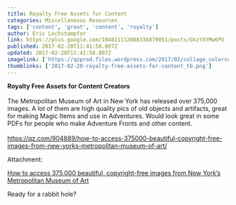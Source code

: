 ```yaml
---
title: Royalty Free Assets for Content
categories: Miscellaneous Resources
tags: ['content', 'great', 'content', 'royalty']
author: Eric Lochstampfor
link: https://plus.google.com/104811112088336879051/posts/GkzYXYMw6PU
published: 2017-02-20T11:41:58.807Z
updated: 2017-02-20T11:41:58.807Z
imagelink: ['https://qzprod.files.wordpress.com/2017/02/collage_colorcorrected-e1486497756999.jpeg?quality=80&strip=all&w=1200']
thumblinks: ['2017-02-20-royalty-free-assets-for-content_tb.png']
---
```


<b>Royalty Free Assets for Content Creators</b><br /><br />The Metropolitan Museum of Art in New York has released over 375,000 images. A lot of them are high quality pics of old objects and artifacts, great for making Magic Items and use in Adventures. Would look great in some PDFs for people who make Adventure Fronts and other content.<br /><br /><a href="https://qz.com/904889/how-to-access-375000-beautiful-copyright-free-images-from-new-yorks-metropolitan-museum-of-art/" class="ot-anchor">https://qz.com/904889/how-to-access-375000-beautiful-copyright-free-images-from-new-yorks-metropolitan-museum-of-art/</a>


Attachment:

<a href='https://qz.com/904889/how-to-access-375000-beautiful-copyright-free-images-from-new-yorks-metropolitan-museum-of-art/'>How to access 375,000 beautiful, copyright-free images from New York’s Metropolitan Museum of Art</a>


Ready for a rabbit hole?